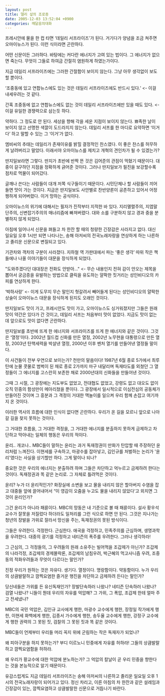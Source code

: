 ```yaml
---
layout: post
title: 델리 섶의 조로증
date: 2005-12-03 13:52:04 +0900
categories: 깨달음의대화
---
```

프레시안에 물을 한 컵 타면 ‘데일리 서프라이즈’가 된다. 거기다가 양념을 조금 쳐주면 오마이뉴스가 된다. 이런 식이라면 곤란하다. 
  

  
어떤 신문이든 그러하다. 바탕에는 커다란 에너지가 고여 있는 법이다. 그 에너지가 없으면 죽는다. 무엇이 그들로 하여금 간절히 염원하게 하였는가이다. 
  

  
지금 데일리 서프라이즈에는 그러한 간절함이 보이지 않는다. 그냥 아무 생각없이 보도할 뿐이다. 
  

  
‘조중동에 있고 연합뉴스에도 있는 것은 데일리 서프라이즈에도 반드시 있다.’ <- 이걸 내세우려는 것 같다. 
  

  
간혹 조중동에 없고 연합뉴스에도 없는 것이 데일리 서프라이즈에만 있을 때도 있다. <- 이걸 유일한 경쟁력으로 삼는듯 하다. 
  

  
약하다. 그 정도로 안 된다. 세상을 향해 각을 세운 지점이 보이지 않는다. 뾰족한 날이 보이지 않고 선명한 색깔이 도드라지지 않는다. 데일리 서프를 한 마디로 요약하면 ‘이거다’ 하고 말할 수 있는 그 ‘이거’가 없다. 
  

  
엠비씨의 추태는 데일리가 존재이유를 밝힐 결정적인 찬스였다. 이 좋은 찬스를 허무하게 날려버리고 말았다. 이래서야 오마이뉴스를 제치고 개혁의 견인차가 될 수 있겠는가?
  

  
딴지일보라면 그렇다. 딴지가 초반에 반짝 뜬 것은 김어준의 관점이 먹혔기 때문이다. 대중이 갈구하던 지점을 정확하게 긁어준 것이다. 그러나 딴지일보가 필진을 보강할수록 점차로 먹물이 되어갔다. 
  

  
글깨나 쓴다는 사람들이 대개 저쪽 식구들이기 때문이다. 시민단체나 할 사람들이 끼어들면 맛이 가는 것이다. 지금은 딴지일보도 사안별로 찬반양론이 공존하고 있어서 어정쩡하게 되어버렸다. 이거 망하는 공식이다. 
  

  
오마이뉴스의 위기에 대해서는 필자가 진작부터 지적한 바 있다. 지리멸렬주의, 지엽말단주의, 신변잡기주의의 매너리즘에 빠져버렸다. 대와 소를 구분하지 않고 경과 중을 분별하지 않게 되었다. 
  

  
아침에 일어나서 신문을 펴들고 차 한잔 할 때의 청량한 긴장감은 사라지고 없다. 대신 일요일 오후 1시만 되면 나타나는, 송해 아저씨의 전국노래자랑을 연상하게 하는 나른하고 졸리운 신문으로 변질되고 있다. 
  

  
기관차와 객차의 구분이 사라졌다. 지하철 역 가판대에서 파는 ‘좋은 생각’ 따위 작은 책들에나 나올 이야기들이 대문을 장식하게 되었다. 
  

  
"도와주겠다던 대대장은 전화도 안받아..." <- 무슨 내용인지 전혀 감이 안오는 제목을 뽑아서 궁금증을 유발하는 방법으로 클릭을 유도하는 얄팍한 짓거리는 성인비디오의 카피를 연상하게 한다. 
  

  
‘박하사랑’ <- 이게 도무지 무슨 말인지 헛갈려서 빼어들게 된다는 성인비디오의 얄팍한 상술이 오마이뉴스 대문을 장식하게 된지도 오래인 것이다. 
  

  
딴지일보도 맛이 가고, 프레시안도 맛이 가고, 오마이뉴스도 싱거워졌지만 그들은 원래 맛이 약간은 있다가 간 것이고, 데일리 서프는 처음부터 맛이 없었다. 지금도 맛이 없는데 앞으로도 맛이 없다면 곤란하다. 
  

  
딴지일보를 초반에 뜨게 한 에너지와 서프라이즈를 뜨게 한 에너지와 같은 것이다. 그것은 ‘열정’이다. 2002년 월드컵 신화를 만든 열정, 2002년 노무현을 대통령으로 만든 열정, 2003년 탄핵세력을 박살낸 열정, 2000년 이후 벤처 열기를 만들어낸 열정들 말이다. 
  

  
이 사건들이 전부 우연으로 보이는가? 천만의 말씀이다! 1987년 6월 종로 5가에서 최루탄에 눈물 콧물로 범벅이 된 채로 종로 2가까지 마구 내달리며 독재타도를 외쳤던 그 열정들이 그 에너지를 고스란히 보존한 채로 2000년대의 신화들을 만들어낸 것이다. 
  

  
그때 그 시절, 그 광장에는 지도부도 없었고, 전대협도 없었고, 강령도 없고 대오도 없이 오직 민중의 함성만이 메아리쳤을 뿐이다. 그 광장에서 일시적으로 이심전심의 공동체가 만들어진 것이며 그 흥분과 그 격정이 거대한 맥놀이를 일으켜 우리 함께 손잡고 여기까지 온 것이다. 
  

  
이러한 역사의 흐름에 대한 인식이 없다면 곤란하다. 우리가 온 길을 모르니 앞으로 나아갈 길을 찾지 못하는 것이다. 
  

  
그 거대한 흐름을, 그 거대한 격정을, 그 거대한 에너지를 분출하지 못하게 금제하고 차단하고 막아내는 일체의 행동은 우리의 적이다. 
  

  
윤리.. 개코나.. MBC들이 말하는 윤리는 과거 독재정권이 만화가 탄압할 때 주장하던 윤리처럼 느껴진다. 이현세를 구속하고, 마광수를 잡아넣고, 김인규를 처벌하는 논리가 '윤리'였다는 사실을 상기할만 하다. 그게 말이나 되나?
  

  
중요한 것은 우리의 에너지는 분출하려 하며 그들은 차단하고 억누르고 금제하려 한다는 것이다. 독재정권과 똑 같은 논리로. 그 자체로 틀려먹은 것이다. 
  

  
윤리? 누가 더 윤리적인가? 화장실에 소변을 보고 물을 내리지 않은 할아버지 수염을 잡고 대중들 앞에 끌어내어서 “이 영감이 오줌을 누고도 물을 내리지 않았다‘고 외치면 그것이 윤리인가? 
  

  
그건 윤리가 아니라 패륜이다. MBC의 망동은 내 기준으로 볼 때 패륜이다. 설사 황우석 교수가 잘못을 저질렀다 하더라도 일처리를 그런 식으로 하면 안 된다. 그것은 지나가는 청년의 장발을 가위로 잘라서 망신을 주는, 독재정권의 못된 방식이다. 
  

  
그들은 우려한다. 걱정한다. 근심한다. 애국을 걱정하고, 민족주의를 근심하며, 생명과학을 우려한다. 대중의 광기를 걱정하고 네티즌의 폭주를 우려한다. 그러나 생각하라!
  

  
그 근심의, 그 걱정들의, 그 우려들의 원래 소유주는 빌어먹을 조갑제가 아닌가? 조갑제의 나라걱정, 조갑제의 경제몰락론, 조갑제의 남침우려, 박근혜의 먹고사니즘 우려, 조중동의 적화우려들과 무엇이 다르다는 말인가?
  

  
진정 우리가 원하는 것은 자유다. 생기다. 열정이다. 명랑함이다. 약동함이다. 누가 우리의 상큼발랄하고 깜찍요염한 즐거운 행진을 차단하고 금제하려 든다는 말인가?
  

  
당신네들은 가위를 든 유신독재인가? 장발단속하러 나왔나? 네티즌 단속하러 나왔나? 검열 나왔나? 니들이 뭔데 우리의 자유를 억압해? 그 가위, 그 폭압, 조갑제 한테 얼마 주고 전세냈나?
  

  
MBC의 국민 억압은, 김인규 교사에게 행한, 마광수 교수에게 행한, 장정일 작가에게 행한, 이현세 화백에게 행한, 김종서 가수에게 행한, 송두율 교수에게 행한, 강정구 교수에게 행한 권력의 그 못된 짓, 검찰의 그 못된 짓과 똑 같은 것이다.
  

  
MBC들이 언제부터 우리들 머리 꼭지 위에 군림하는 작은 독재자가 되었나?
  

  
왜 피아구분을 하지 못하는가? 부디 이르노니 민중에게 자유를 허하라! 그들의 상큼발랄하고 깜찍요염함을 허하라. 
  

  
왜 우리가 황교수에 대한 억압에 분노하는가? 그 억압의 칼날이 곧 우리 민중을 향한다는 것을 본능적으로 알기 때문이다. 
  

  
유감스럽게도 지금 데일리 서프라이즈는 송해 아저씨의 나른하고 졸리운 일요일 오후 1시의 전국노래자랑이 되어가고 있다. 정신 차리고, 이른 아침의 차 한잔과 같은 설레임과 긴장감이 있는, 깜찍요염하고 상큼발랄한 신문으로 거듭나기 바란다.